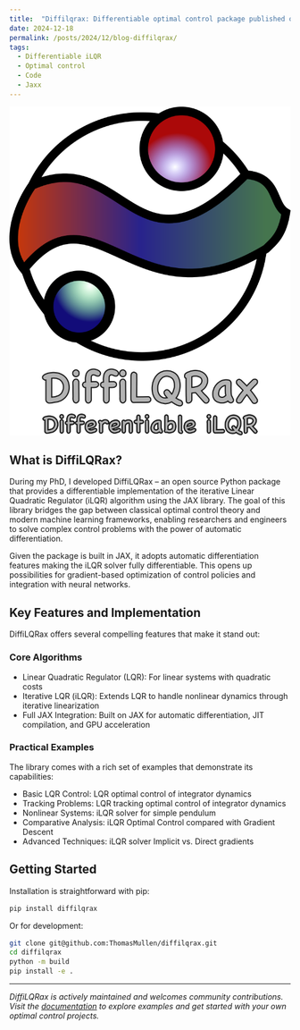 ```yaml
---
title:  "Diffilqrax: Differentiable optimal control package published on github"
date: 2024-12-18
permalink: /posts/2024/12/blog-diffilqrax/
tags:
  - Differentiable iLQR
  - Optimal control
  - Code
  - Jaxx
---
```


![Diffilqrax](/images/diffilqrax/diffilqrax_logo_dm.png "Jax-based python package implementing fully differentiable iLQR algorithm, used for optimal control and neural networks.")

<!-- <div style="text-align: center;">
  <img src="/images/diffilqrax/diffilqrax_logo_dm.png" alt="Mode evolution" width="250"/>
</div> -->

## What is DiffiLQRax?

During my PhD, I developed DiffiLQRax – an open source Python package that provides a differentiable implementation of the iterative Linear Quadratic Regulator (iLQR) algorithm using the JAX library. The goal of this library bridges the gap between classical optimal control theory and modern machine learning frameworks, enabling researchers and engineers to solve complex control problems with the power of automatic differentiation.

Given the package is built in JAX, it adopts automatic differentiation  features making the iLQR solver fully differentiable. This opens up possibilities for gradient-based optimization of control policies and integration with neural networks.

## Key Features and Implementation

DiffiLQRax offers several compelling features that make it stand out:

### Core Algorithms

* Linear Quadratic Regulator (LQR): For linear systems with quadratic costs
* Iterative LQR (iLQR): Extends LQR to handle nonlinear dynamics through iterative linearization
* Full JAX Integration: Built on JAX for automatic differentiation, JIT compilation, and GPU acceleration

### Practical Examples

The library comes with a rich set of examples that demonstrate its capabilities:

* Basic LQR Control: LQR optimal control of integrator dynamics
* Tracking Problems: LQR tracking optimal control of integrator dynamics
* Nonlinear Systems: iLQR solver for simple pendulum
* Comparative Analysis: iLQR Optimal Control compared with Gradient Descent
* Advanced Techniques: iLQR solver Implicit vs. Direct gradients

## Getting Started

Installation is straightforward with pip:

```bash
pip install diffilqrax
```
Or for development:

```bash
git clone git@github.com:ThomasMullen/diffilqrax.git
cd diffilqrax
python -m build
pip install -e .
```

---

*DiffiLQRax is actively maintained and welcomes community contributions. Visit the [documentation](https://diffilqrax.readthedocs.io/) to explore examples and get started with your own optimal control projects.*